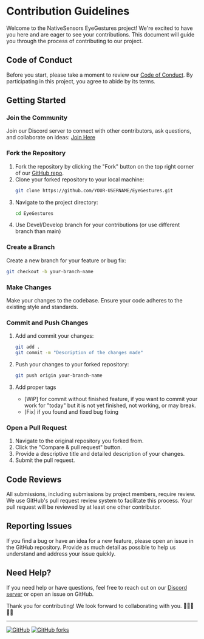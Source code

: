 # Contribution Guidelines

Welcome to the NativeSensors EyeGestures project! We're excited to have you here and are eager to see your contributions. This document will guide you through the process of contributing to our project.

## Code of Conduct

Before you start, please take a moment to review our [Code of Conduct](./CODE_OF_CONDUCT.md). By participating in this project, you agree to abide by its terms.

## Getting Started

### Join the Community

Join our Discord server to connect with other contributors, ask questions, and collaborate on ideas:
[Join Here](https://discord.gg/3QfRCBzb)

### Fork the Repository

1. Fork the repository by clicking the "Fork" button on the top right corner of our [GitHub repo](https://github.com/NativeSensors/EyeGestures).
2. Clone your forked repository to your local machine:
   ```sh
   git clone https://github.com/YOUR-USERNAME/EyeGestures.git
   ```
3. Navigate to the project directory:
   ```sh
   cd EyeGestures
   ```
4. Use Devel/Develop branch for your contributions (or use different branch than main)

### Create a Branch

Create a new branch for your feature or bug fix:

```sh
git checkout -b your-branch-name
```

### Make Changes

Make your changes to the codebase. Ensure your code adheres to the existing style and standards.

### Commit and Push Changes

1. Add and commit your changes:
   ```sh
   git add .
   git commit -m "Description of the changes made"
   ```
2. Push your changes to your forked repository:
   ```sh
   git push origin your-branch-name
   ```
3. Add proper tags

   - [WiP] for commit without finished feature, if you want to commit your work for "today" but it is not yet finished, not working, or may break.
   - [Fix] if you found and fixed bug fixing

### Open a Pull Request

1. Navigate to the original repository you forked from.
2. Click the "Compare & pull request" button.
3. Provide a descriptive title and detailed description of your changes.
4. Submit the pull request.

## Code Reviews

All submissions, including submissions by project members, require review. We use GitHub's pull request review system to facilitate this process. Your pull request will be reviewed by at least one other contributor.

## Reporting Issues

If you find a bug or have an idea for a new feature, please open an issue in the GitHub repository. Provide as much detail as possible to help us understand and address your issue quickly.

## Need Help?

If you need help or have questions, feel free to reach out on our [Discord server](https://discord.gg/3QfRCBzb) or open an issue on GitHub.

Thank you for contributing! We look forward to collaborating with you. 🚀👩‍💻👨‍💻

---

[![GitHub](https://img.shields.io/github/stars/NativeSensors/EyeGestures?style=social)](https://github.com/NativeSensors/EyeGestures)
[![GitHub forks](https://img.shields.io/github/forks/NativeSensors/EyeGestures?style=social)](https://github.com/NativeSensors/EyeGestures/fork)
